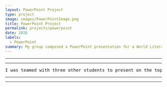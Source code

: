 ```yaml
---
layout: PowerPoint Project
type: project
image: images/PowerPointImage.png
title: PowerPoint Project
permalink: projects/powerpoint
date: 2016
labels:
  - PowerPoint
summary: My group composed a PowerPoint presentation for a World Literature class on Giribala.
---
```

<hr>
<hr>
<pre>
I was teamed with three other students to present on the topic of Giribala, a story by Mahasweta Devi. For this project, I learned how to utilize cuts of YouTube videos and record voice over dialogue to present on the topic. I trimmed each YouTube clip to accompany the topics of designated slides. Once the majority of the PowerPoint presentation was completed, I began to record a voice over of each slide, and incorportated them in a way that would allow the user to listen to them. I learned how to utilize the Snowball iCE by Blue Microphones and learned how to use PowerPoint more in depth. 
</pre>
<hr>
<hr>
